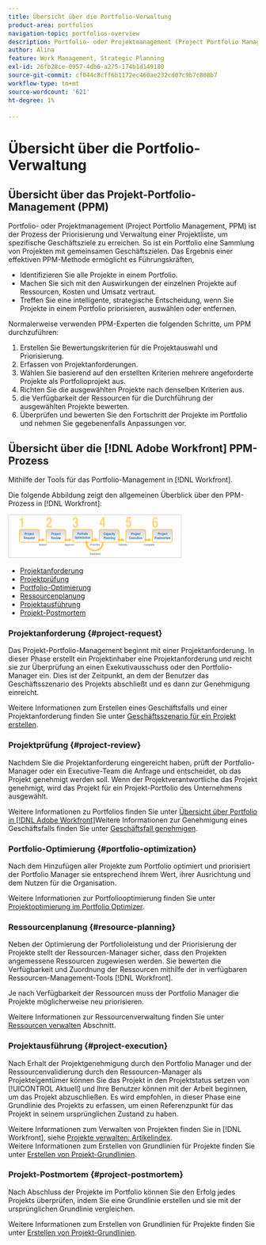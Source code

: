 ```yaml
---
title: Übersicht über die Portfolio-Verwaltung
product-area: portfolios
navigation-topic: portfolios-overview
description: Portfolio- oder Projektmanagement (Project Portfolio Management, PPM) ist der Prozess der Priorisierung und Verwaltung einer Projektliste, um spezifische Geschäftsziele zu erreichen. Ein Portfolio ist eine Sammlung von Projekten mit gemeinsamen Geschäftszielen.
author: Alina
feature: Work Management, Strategic Planning
exl-id: 26fb28ce-0957-4db6-a275-174b1d149180
source-git-commit: cf044c8cff6b1172ec460ae232cd07c9b7c808b7
workflow-type: tm+mt
source-wordcount: '621'
ht-degree: 1%

---
```


# Übersicht über die Portfolio-Verwaltung

<!--Audited: 12/2023-->

## Übersicht über das Projekt-Portfolio-Management (PPM)

Portfolio- oder Projektmanagement (Project Portfolio Management, PPM) ist der Prozess der Priorisierung und Verwaltung einer Projektliste, um spezifische Geschäftsziele zu erreichen. So ist ein Portfolio eine Sammlung von Projekten mit gemeinsamen Geschäftszielen. Das Ergebnis einer effektiven PPM-Methode ermöglicht es Führungskräften,

* Identifizieren Sie alle Projekte in einem Portfolio.
* Machen Sie sich mit den Auswirkungen der einzelnen Projekte auf Ressourcen, Kosten und Umsatz vertraut.
* Treffen Sie eine intelligente, strategische Entscheidung, wenn Sie Projekte in einem Portfolio priorisieren, auswählen oder entfernen.

Normalerweise verwenden PPM-Experten die folgenden Schritte, um PPM durchzuführen:

1. Erstellen Sie Bewertungskriterien für die Projektauswahl und Priorisierung.
1. Erfassen von Projektanforderungen.
1. Wählen Sie basierend auf den erstellten Kriterien mehrere angeforderte Projekte als Portfolioprojekt aus.
1. Richten Sie die ausgewählten Projekte nach denselben Kriterien aus.
1. die Verfügbarkeit der Ressourcen für die Durchführung der ausgewählten Projekte bewerten.
1. Überprüfen und bewerten Sie den Fortschritt der Projekte im Portfolio und nehmen Sie gegebenenfalls Anpassungen vor.

## Übersicht über die [!DNL Adobe Workfront] PPM-Prozess

Mithilfe der Tools für das Portfolio-Management in [!DNL Workfront].

Die folgende Abbildung zeigt den allgemeinen Überblick über den PPM-Prozess in [!DNL Workfront]:

![](assets/pm1-350x88.png)

* [Projektanforderung](#project-request)
* [Projektprüfung](#project-review)
* [Portfolio-Optimierung](#portfolio-optimization)
* [Ressourcenplanung](#resource-planning)
* [Projektausführung](#project-execution)
* [Projekt-Postmortem](#project-postmortem)

### Projektanforderung {#project-request}

Das Projekt-Portfolio-Management beginnt mit einer Projektanforderung. In dieser Phase erstellt ein Projektinhaber eine Projektanforderung und reicht sie zur Überprüfung an einen Exekutivausschuss oder den Portfolio-Manager ein. Dies ist der Zeitpunkt, an dem der Benutzer das Geschäftsszenario des Projekts abschließt und es dann zur Genehmigung einreicht.

Weitere Informationen zum Erstellen eines Geschäftsfalls und einer Projektanforderung finden Sie unter [Geschäftsszenario für ein Projekt erstellen](../../../manage-work/projects/define-a-business-case/create-business-case.md).

### Projektprüfung {#project-review}

Nachdem Sie die Projektanforderung eingereicht haben, prüft der Portfolio-Manager oder ein Executive-Team die Anfrage und entscheidet, ob das Projekt genehmigt werden soll. Wenn der Projektverantwortliche das Projekt genehmigt, wird das Projekt für ein Projekt-Portfolio des Unternehmens ausgewählt.

Weitere Informationen zu Portfolios finden Sie unter [Übersicht über Portfolio in [!DNL Adobe Workfront]](../../../manage-work/portfolios/portfolios-overview/portfolio-overview.md)Weitere Informationen zur Genehmigung eines Geschäftsfalls finden Sie unter [Geschäftsfall genehmigen](../../../manage-work/projects/define-a-business-case/approve-business-case.md).

### Portfolio-Optimierung {#portfolio-optimization}

Nach dem Hinzufügen aller Projekte zum Portfolio optimiert und priorisiert der Portfolio Manager sie entsprechend ihrem Wert, ihrer Ausrichtung und dem Nutzen für die Organisation.

Weitere Informationen zur Portfoliooptimierung finden Sie unter [Projektoptimierung im Portfolio Optimizer](../../../manage-work/portfolios/portfolio-optimizer/optimize-projects-in-portfolio-optimizer.md).

### Ressourcenplanung {#resource-planning}

Neben der Optimierung der Portfolioleistung und der Priorisierung der Projekte stellt der Ressourcen-Manager sicher, dass den Projekten angemessene Ressourcen zugewiesen werden. Sie bewerten die Verfügbarkeit und Zuordnung der Ressourcen mithilfe der in verfügbaren Ressourcen-Management-Tools [!DNL Workfront].

Je nach Verfügbarkeit der Ressourcen muss der Portfolio Manager die Projekte möglicherweise neu priorisieren.

Weitere Informationen zur Ressourcenverwaltung finden Sie unter [Ressourcen verwalten](../../../resource-mgmt/manage-resources.md) Abschnitt.

### Projektausführung {#project-execution}

Nach Erhalt der Projektgenehmigung durch den Portfolio Manager und der Ressourcenvalidierung durch den Ressourcen-Manager als Projekteigentümer können Sie das Projekt in den Projektstatus setzen von [!UICONTROL Aktuell] und Ihre Benutzer können mit der Arbeit beginnen, um das Projekt abzuschließen. Es wird empfohlen, in dieser Phase eine Grundlinie des Projekts zu erfassen, um einen Referenzpunkt für das Projekt in seinem ursprünglichen Zustand zu haben.

Weitere Informationen zum Verwalten von Projekten finden Sie in [!DNL Workfront], siehe [Projekte verwalten: Artikelindex](../../../manage-work/projects/manage-projects/manage-projects-overview.md).\
Weitere Informationen zum Erstellen von Grundlinien für Projekte finden Sie unter [Erstellen von Projekt-Grundlinien](../../../manage-work/projects/create-projects/create-baselines.md).

### Projekt-Postmortem {#project-postmortem}

Nach Abschluss der Projekte im Portfolio können Sie den Erfolg jedes Projekts überprüfen, indem Sie eine Grundlinie erstellen und sie mit der ursprünglichen Grundlinie vergleichen.

Weitere Informationen zum Erstellen von Grundlinien für Projekte finden Sie unter [Erstellen von Projekt-Grundlinien](../../../manage-work/projects/create-projects/create-baselines.md).
